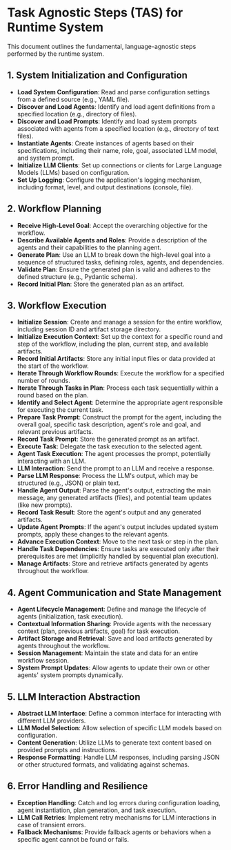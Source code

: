 # Task Agnostic Steps (TAS) for Runtime System

This document outlines the fundamental, language-agnostic steps performed by the runtime system.

## 1. System Initialization and Configuration

*   **Load System Configuration**: Read and parse configuration settings from a defined source (e.g., YAML file).
*   **Discover and Load Agents**: Identify and load agent definitions from a specified location (e.g., directory of files).
*   **Discover and Load Prompts**: Identify and load system prompts associated with agents from a specified location (e.g., directory of text files).
*   **Instantiate Agents**: Create instances of agents based on their specifications, including their name, role, goal, associated LLM model, and system prompt.
*   **Initialize LLM Clients**: Set up connections or clients for Large Language Models (LLMs) based on configuration.
*   **Set Up Logging**: Configure the application's logging mechanism, including format, level, and output destinations (console, file).

## 2. Workflow Planning

*   **Receive High-Level Goal**: Accept the overarching objective for the workflow.
*   **Describe Available Agents and Roles**: Provide a description of the agents and their capabilities to the planning agent.
*   **Generate Plan**: Use an LLM to break down the high-level goal into a sequence of structured tasks, defining roles, agents, and dependencies.
*   **Validate Plan**: Ensure the generated plan is valid and adheres to the defined structure (e.g., Pydantic schema).
*   **Record Initial Plan**: Store the generated plan as an artifact.

## 3. Workflow Execution

*   **Initialize Session**: Create and manage a session for the entire workflow, including session ID and artifact storage directory.
*   **Initialize Execution Context**: Set up the context for a specific round and step of the workflow, including the plan, current step, and available artifacts.
*   **Record Initial Artifacts**: Store any initial input files or data provided at the start of the workflow.
*   **Iterate Through Workflow Rounds**: Execute the workflow for a specified number of rounds.
*   **Iterate Through Tasks in Plan**: Process each task sequentially within a round based on the plan.
*   **Identify and Select Agent**: Determine the appropriate agent responsible for executing the current task.
*   **Prepare Task Prompt**: Construct the prompt for the agent, including the overall goal, specific task description, agent's role and goal, and relevant previous artifacts.
*   **Record Task Prompt**: Store the generated prompt as an artifact.
*   **Execute Task**: Delegate the task execution to the selected agent.
*   **Agent Task Execution**: The agent processes the prompt, potentially interacting with an LLM.
*   **LLM Interaction**: Send the prompt to an LLM and receive a response.
*   **Parse LLM Response**: Process the LLM's output, which may be structured (e.g., JSON) or plain text.
*   **Handle Agent Output**: Parse the agent's output, extracting the main message, any generated artifacts (files), and potential team updates (like new prompts).
*   **Record Task Result**: Store the agent's output and any generated artifacts.
*   **Update Agent Prompts**: If the agent's output includes updated system prompts, apply these changes to the relevant agents.
*   **Advance Execution Context**: Move to the next task or step in the plan.
*   **Handle Task Dependencies**: Ensure tasks are executed only after their prerequisites are met (implicitly handled by sequential plan execution).
*   **Manage Artifacts**: Store and retrieve artifacts generated by agents throughout the workflow.

## 4. Agent Communication and State Management

*   **Agent Lifecycle Management**: Define and manage the lifecycle of agents (initialization, task execution).
*   **Contextual Information Sharing**: Provide agents with the necessary context (plan, previous artifacts, goal) for task execution.
*   **Artifact Storage and Retrieval**: Save and load artifacts generated by agents throughout the workflow.
*   **Session Management**: Maintain the state and data for an entire workflow session.
*   **System Prompt Updates**: Allow agents to update their own or other agents' system prompts dynamically.

## 5. LLM Interaction Abstraction

*   **Abstract LLM Interface**: Define a common interface for interacting with different LLM providers.
*   **LLM Model Selection**: Allow selection of specific LLM models based on configuration.
*   **Content Generation**: Utilize LLMs to generate text content based on provided prompts and instructions.
*   **Response Formatting**: Handle LLM responses, including parsing JSON or other structured formats, and validating against schemas.

## 6. Error Handling and Resilience

*   **Exception Handling**: Catch and log errors during configuration loading, agent instantiation, plan generation, and task execution.
*   **LLM Call Retries**: Implement retry mechanisms for LLM interactions in case of transient errors.
*   **Fallback Mechanisms**: Provide fallback agents or behaviors when a specific agent cannot be found or fails.
